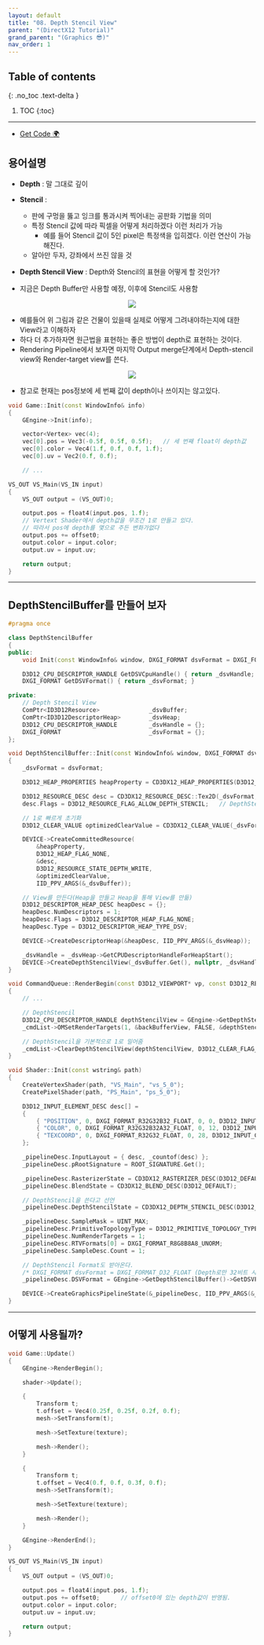 ```yaml
---
layout: default
title: "08. Depth Stencil View"
parent: "(DirectX12 Tutorial)"
grand_parent: "(Graphics 😎)"
nav_order: 1
---
```


## Table of contents
{: .no_toc .text-delta }

1. TOC
{:toc}

---

* [Get Code 🌍](https://github.com/Arthur880708/DirextX12-Example/tree/8)


## 용어설명

* **Depth** : 말 그대로 깊이
* **Stencil** : 
    * 판에 구멍을 뚫고 잉크를 통과시켜 찍어내는 공판화 기법을 의미
    * 특정 Stencil 값에 따라 픽셀을 어떻게 처리하겠다 이런 처리가 가능
        * 예를 들어 Stencil 값이 5인 pixel은 특정색을 입히겠다. 이런 연산이 가능해진다.
    * 알아만 두자, 강좌에서 쓰진 않을 것
* **Depth Stencil View** : Depth와 Stencil의 표현을 어떻게 할 것인가?

* 지금은 Depth Buffer만 사용할 예정, 이후에 Stencil도 사용함

<p align="center">
  <img src="https://taehyungs-programming-blog.github.io/blog/assets/images/cpp/directx/directx-8-1.png"/>
</p>

* 예를들어 위 그림과 같은 건물이 있을때 실제로 어떻게 그려내야하는지에 대한 View라고 이해하자
* 하다 더 추가하자면 원근법을 표현하는 좋은 방법이 depth로 표현하는 것이다.
* Rendering Pipeline에서 보자면 마지막 Output merge단계에서 Depth-stencil view와 Render-target view를 쓴다.

<p align="center">
  <img src="https://taehyungs-programming-blog.github.io/blog/assets/images/cpp/directx/directx-8-3.png"/>
</p>

* 참고로 현재는 pos정보에 세 번째 값이 depth이나 쓰이지는 않고있다.

```cpp
void Game::Init(const WindowInfo& info)
{
	GEngine->Init(info);

	vector<Vertex> vec(4);
	vec[0].pos = Vec3(-0.5f, 0.5f, 0.5f);	// 세 번째 float이 depth값
	vec[0].color = Vec4(1.f, 0.f, 0.f, 1.f);
	vec[0].uv = Vec2(0.f, 0.f);

	// ...
```

```cpp
VS_OUT VS_Main(VS_IN input)
{
    VS_OUT output = (VS_OUT)0;

    output.pos = float4(input.pos, 1.f);
	// Vertext Shader에서 depth값을 무조건 1로 만들고 있다.
    // 따라서 pos에 depth를 몇으로 주든 변화가없다
    output.pos += offset0;
    output.color = input.color;
    output.uv = input.uv;

    return output;
}
```

---

## DepthStencilBuffer를 만들어 보자

```cpp
#pragma once

class DepthStencilBuffer
{
public:
	void Init(const WindowInfo& window, DXGI_FORMAT dsvFormat = DXGI_FORMAT_D32_FLOAT /*Depth용도로 32비트 쓰겠다*/);

	D3D12_CPU_DESCRIPTOR_HANDLE	GetDSVCpuHandle() { return _dsvHandle; }
	DXGI_FORMAT GetDSVFormat() { return _dsvFormat; }

private:
	// Depth Stencil View
	ComPtr<ID3D12Resource>				_dsvBuffer;
	ComPtr<ID3D12DescriptorHeap>		_dsvHeap;
	D3D12_CPU_DESCRIPTOR_HANDLE			_dsvHandle = {};
	DXGI_FORMAT							_dsvFormat = {};
};
```

```cpp
void DepthStencilBuffer::Init(const WindowInfo& window, DXGI_FORMAT dsvFormat)
{
	_dsvFormat = dsvFormat;

	D3D12_HEAP_PROPERTIES heapProperty = CD3DX12_HEAP_PROPERTIES(D3D12_HEAP_TYPE_DEFAULT);

	D3D12_RESOURCE_DESC desc = CD3DX12_RESOURCE_DESC::Tex2D(_dsvFormat, window.width, window.height);
	desc.Flags = D3D12_RESOURCE_FLAG_ALLOW_DEPTH_STENCIL;   // DepthStencil로 쓰겠다

    // 1로 빠르게 초기화
	D3D12_CLEAR_VALUE optimizedClearValue = CD3DX12_CLEAR_VALUE(_dsvFormat, 1.0f, 0);

	DEVICE->CreateCommittedResource(
		&heapProperty,
		D3D12_HEAP_FLAG_NONE,
		&desc,
		D3D12_RESOURCE_STATE_DEPTH_WRITE,
		&optimizedClearValue,
		IID_PPV_ARGS(&_dsvBuffer));

    // View를 만든다(Heap을 만들고 Heap을 통해 View를 만듦)
	D3D12_DESCRIPTOR_HEAP_DESC heapDesc = {};
	heapDesc.NumDescriptors = 1;
	heapDesc.Flags = D3D12_DESCRIPTOR_HEAP_FLAG_NONE;
	heapDesc.Type = D3D12_DESCRIPTOR_HEAP_TYPE_DSV;

	DEVICE->CreateDescriptorHeap(&heapDesc, IID_PPV_ARGS(&_dsvHeap));

	_dsvHandle = _dsvHeap->GetCPUDescriptorHandleForHeapStart();
	DEVICE->CreateDepthStencilView(_dsvBuffer.Get(), nullptr, _dsvHandle);
}
```

```cpp
void CommandQueue::RenderBegin(const D3D12_VIEWPORT* vp, const D3D12_RECT* rect)
{
	// ...

	// DepthStencil
	D3D12_CPU_DESCRIPTOR_HANDLE depthStencilView = GEngine->GetDepthStencilBuffer()->GetDSVCpuHandle();
	_cmdList->OMSetRenderTargets(1, &backBufferView, FALSE, &depthStencilView);

	// DepthStencil을 기본적으로 1로 밀어줌
	_cmdList->ClearDepthStencilView(depthStencilView, D3D12_CLEAR_FLAG_DEPTH, 1.0f, 0, 0, nullptr);
}
```

```cpp
void Shader::Init(const wstring& path)
{
	CreateVertexShader(path, "VS_Main", "vs_5_0");
	CreatePixelShader(path, "PS_Main", "ps_5_0");

	D3D12_INPUT_ELEMENT_DESC desc[] =
	{
		{ "POSITION", 0, DXGI_FORMAT_R32G32B32_FLOAT, 0, 0, D3D12_INPUT_CLASSIFICATION_PER_VERTEX_DATA, 0 },
		{ "COLOR", 0, DXGI_FORMAT_R32G32B32A32_FLOAT, 0, 12, D3D12_INPUT_CLASSIFICATION_PER_VERTEX_DATA, 0 },
		{ "TEXCOORD", 0, DXGI_FORMAT_R32G32_FLOAT, 0, 28, D3D12_INPUT_CLASSIFICATION_PER_VERTEX_DATA, 0 },
	};

	_pipelineDesc.InputLayout = { desc, _countof(desc) };
	_pipelineDesc.pRootSignature = ROOT_SIGNATURE.Get();

	_pipelineDesc.RasterizerState = CD3DX12_RASTERIZER_DESC(D3D12_DEFAULT);
	_pipelineDesc.BlendState = CD3DX12_BLEND_DESC(D3D12_DEFAULT);

	// DepthStencil을 쓴다고 선언
	_pipelineDesc.DepthStencilState = CD3DX12_DEPTH_STENCIL_DESC(D3D12_DEFAULT);

	_pipelineDesc.SampleMask = UINT_MAX;
	_pipelineDesc.PrimitiveTopologyType = D3D12_PRIMITIVE_TOPOLOGY_TYPE_TRIANGLE;
	_pipelineDesc.NumRenderTargets = 1;
	_pipelineDesc.RTVFormats[0] = DXGI_FORMAT_R8G8B8A8_UNORM;
	_pipelineDesc.SampleDesc.Count = 1;

	// DepthStencil Format도 받아온다.
    /* DXGI_FORMAT dsvFormat = DXGI_FORMAT_D32_FLOAT (Depth로만 32비트 사용) */
	_pipelineDesc.DSVFormat = GEngine->GetDepthStencilBuffer()->GetDSVFormat();

	DEVICE->CreateGraphicsPipelineState(&_pipelineDesc, IID_PPV_ARGS(&_pipelineState));
}
```

---

## 어떻게 사용될까?

```cpp
void Game::Update()
{
	GEngine->RenderBegin();

	shader->Update();

	{
		Transform t;
		t.offset = Vec4(0.25f, 0.25f, 0.2f, 0.f);
		mesh->SetTransform(t);

		mesh->SetTexture(texture);

		mesh->Render();
	}

	{
		Transform t;
		t.offset = Vec4(0.f, 0.f, 0.3f, 0.f);
		mesh->SetTransform(t);

		mesh->SetTexture(texture);

		mesh->Render();
	}

	GEngine->RenderEnd();
}
```

```cpp
VS_OUT VS_Main(VS_IN input)
{
    VS_OUT output = (VS_OUT)0;

    output.pos = float4(input.pos, 1.f);
    output.pos += offset0;      // offset0에 있는 depth값이 반영됨.
    output.color = input.color;
    output.uv = input.uv;

    return output;
}
```